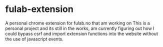 # fulab-extension
A personal chrome extension for fulab.no that am working on
This is a personal project and its still in the works, am currently figuring out how I could bypass csrf and import extension functions into the website without the use of javascript events.
